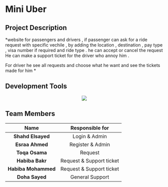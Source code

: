 # Mini Uber

## Project Description
*website for passengers and drivers , if passenger can ask for a ride request with specific vechile , by adding 
the location , destination , pay type , visa number if required and ride type . 
he can accept or cancel the request  
He can make a support ticket for the driver who annoy him . 

For driver he see all requests and choose what he want and see the tickets made for him *


## Development Tools 
<p align="center">
  <a href="https://skillicons.dev">
    <img src="[https://skillicons.dev/icons?i=vscode](https://upload.wikimedia.org/wikipedia/commons/thumb/9/98/Apache_NetBeans_Logo.svg/800px-Apache_NetBeans_Logo.svg.png)"/>
  </a>
</p>

## Team Members 

| Name | Responsible for 
| :----: | :-----------------------------------------------:
| **Shahd Elsayed** | Login & Admin                      
| **Esraa Ahmed** | Register & Admin
| **Toqa Osama** | Request
| **Habiba Bakr** | Request & Support ticket
| **Habiba Mohammed** | Request & Support ticket
| **Doha Sayed** |  General Support           
